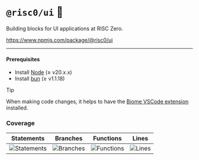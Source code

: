 # `@risc0/ui` 🎨

Building blocks for UI applications at RISC Zero.

https://www.npmjs.com/package/@risc0/ui

---

#### Prerequisites

- Install [Node](https://nodejs.org/en) (≥ v20.x.x)
- Install [bun](https://bun.sh/) (≥ v1.1.18)

> [!TIP]  
> When making code changes, it helps to have the [Biome VSCode extension](https://marketplace.visualstudio.com/items?itemName=biomejs.biome) installed.

### Coverage 

| Statements                  | Branches                | Functions                 | Lines             |
| --------------------------- | ----------------------- | ------------------------- | ----------------- |
| ![Statements](https://img.shields.io/badge/statements-42.81%25-red.svg?style=flat) | ![Branches](https://img.shields.io/badge/branches-71.42%25-red.svg?style=flat) | ![Functions](https://img.shields.io/badge/functions-51.51%25-red.svg?style=flat) | ![Lines](https://img.shields.io/badge/lines-42.81%25-red.svg?style=flat) |
